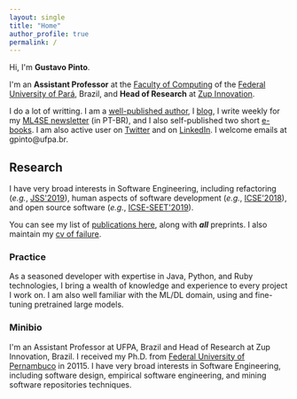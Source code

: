 ```yaml
---
layout: single
title: "Home"
author_profile: true
permalink: /
---
```


Hi, I'm **Gustavo Pinto**.

I'm an **Assistant Professor** at the [Faculty of Computing](http://www.computacao.ufpa.br/) of the [Federal University of Pará](http://www.ufpa.br/), Brazil, and **Head of Research** at [Zup Innovation](https://www.zup.com.br/). 

I do a lot of writting. I am a [well-published author](/publications), I [blog](https://gustavopinto.medium.com/), I write weekly for my [ML4SE newsletter](https://ml4se.substack.com/) (in PT-BR), and I also self-published two short [e-books](/books). I am also active user on [Twitter](http://twitter.com/gustavopinto/) and on [LinkedIn](https://www.linkedin.com/in/ghlp/). I welcome emails at gpinto<span style="display:none">ignorethis</span>@ufpa.br.

## Research

I have very broad interests in Software Engineering, including refactoring (*e.g.*, [JSS'2019](http://gustavopinto.org/lost+found/jss2019b.pdf)), human aspects of software development (*e.g.*, [ICSE'2018](http://gustavopinto.github.io/lost+found/icse2018.pdf)), and open source software (*e.g.*, [ICSE-SEET'2019](http://gustavopinto.github.io/lost+found/icse-seet2019.pdf)).

You can see my list of [publications here](/publications), along with ***all*** preprints. I also maintain my [cv of failure](/cv-of-failures).


### Practice

As a seasoned developer with expertise in Java, Python, and Ruby technologies, I bring a wealth of knowledge and experience to every project I work on. I am also well familiar with the  ML/DL domain, using and fine-tuning pretrained large models.

### Minibio

I'm an Assistant Professor at UFPA, Brazil and Head of Research at Zup Innovation, Brazil. I received my Ph.D. from [Federal University of Pernambuco](http://cin.ufpe.br) in 20115. I have very broad interests in Software Engineering, including software design, empirical software engineering, and mining software repositories techniques.